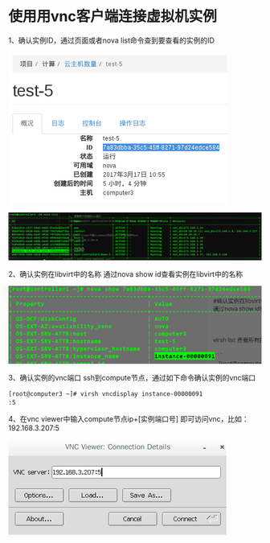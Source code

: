# 使用用vnc客户端连接虚拟机实例

1、确认实例ID，通过页面或者nova list命令查到要查看的实例的ID

![img](使用用vnc客户端连接虚拟机实例.assets/17161104_VhHz.png)

![img](使用用vnc客户端连接虚拟机实例.assets/17161641_jbSa.png)

2、确认实例在libvirt中的名称 通过nova show id查看实例在libvirt中的名称

![输入图片说明](使用用vnc客户端连接虚拟机实例.assets/17161252_8bVP.png)

3、确认实例的vnc端口 ssh到compute节点，通过如下命令确认实例的vnc端口

```bash
[root@computer3 ~]# virsh vncdisplay instance-00000091
:5
```

4、在vnc viewer中输入compute节点ip+[实例端口号] 即可访问vnc，比如：192.168.3.207:5

![输入图片说明](使用用vnc客户端连接虚拟机实例.assets/17161526_TB95.png)